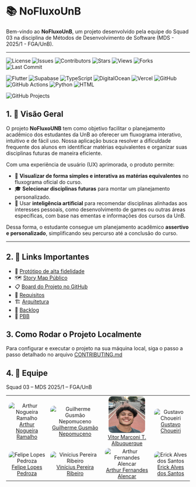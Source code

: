# 📚 NoFluxoUnB

Bem-vindo ao **NoFluxoUnB**, um projeto desenvolvido pela equipe do Squad 03 na disciplina de Métodos de Desenvolvimento de Software (MDS - 2025/1 - FGA/UnB).

---

![License](https://img.shields.io/github/license/unb-mds/2025-1-NoFluxoUNB)
![Issues](https://img.shields.io/github/issues/unb-mds/2025-1-NoFluxoUNB)
![Contributors](https://img.shields.io/github/contributors/unb-mds/2025-1-NoFluxoUNB)
![Stars](https://img.shields.io/github/stars/unb-mds/2025-1-NoFluxoUNB?style=social)
![Views](https://komarev.com/ghpvc/?username=unb-mds&label=views&color=green)
![Forks](https://img.shields.io/github/forks/unb-mds/2025-1-NoFluxoUNB?style=social)
![Last Commit](https://img.shields.io/github/last-commit/unb-mds/2025-1-NoFluxoUNB)

![Flutter](https://img.shields.io/badge/flutter-3.19.0-blue)
![Supabase](https://img.shields.io/badge/supabase-1.0.0-brightgreen)
![TypeScript](https://img.shields.io/badge/typescript-5.3.0-blue)
![DigitalOcean](https://img.shields.io/badge/digitalocean-cloud-blue)
![Vercel](https://img.shields.io/badge/vercel-deploy-black)
![GitHub](https://img.shields.io/badge/github-repository-blue)
![GitHub Actions](https://img.shields.io/badge/github_actions-v2.0.0-2088FF)
![Python](https://img.shields.io/badge/python-3.11-blue)
![HTML](https://img.shields.io/badge/html-5-orange)

![GitHub Projects](https://img.shields.io/badge/github-projects-90a1b2)

## 1. 📌 Visão Geral

O projeto **NoFluxoUNB** tem como objetivo facilitar o planejamento acadêmico dos estudantes da UnB ao oferecer um fluxograma interativo, intuitivo e de fácil uso. Nossa aplicação busca resolver a dificuldade frequente dos alunos em identificar matérias equivalentes e organizar suas disciplinas futuras de maneira eficiente.

Com uma experiência de usuário (UX) aprimorada, o produto permite:

- 🎯 **Visualizar de forma simples e interativa as matérias equivalentes** no fluxograma oficial do curso.
- 🎓 **Selecionar disciplinas futuras** para montar um planejamento personalizado.
- 🤖 Usar **inteligência artificial** para recomendar disciplinas alinhadas aos interesses pessoais, como desenvolvimento de games ou outras áreas específicas, com base nas ementas e informações dos cursos da UnB.

Dessa forma, o estudante consegue um planejamento acadêmico **assertivo e personalizado**, simplificando seu percurso até a conclusão do curso.

---

## 2. 🧩 Links Importantes

- 🧩 [Protótipo de alta fidelidade](https://www.figma.com/design/uy5ZwJGkuzjRaeREouMSlI/-arquivado--Prototipo-e-IDV-No-FLX-UnB?node-id=0-1&p=f&t=wMKM19zNX9jK3v7F-0)  
- 🗺️ [Story Map Público](https://miro.com/app/board/uXjVIC_JkAY=/?moveToWidget=3458764599792494680&cot=14)  
- 📋 [Board do Projeto no GitHub](https://github.com/orgs/unb-mds/projects/29)
- 📑 [Requisitos](https://github.com/unb-mds/2025-1-NoFluxoUNB/blob/main/documentacao/requisitos.md)
- 🏗️ [Arquitetura](https://miro.com/app/board/uXjVIC_JkAY=/?moveToWidget=3458764626773503994&cot=14)
- 🧾 [Backlog](https://miro.com/app/board/uXjVIC_JkAY=/?moveToWidget=3458764626757911762&cot=14)
- 🧾 [PBB](https://miro.com/app/board/uXjVIhMvxAo=/?moveToWidget=3458764633740818264&cot=14)
 
## 3. Como Rodar o Projeto Localmente

Para configurar e executar o projeto na sua máquina local, siga o passo a passo detalhado no arquivo [CONTRIBUTING.md](./CONTRIBUTING.md)

 ## 4. 👥 Equipe

Squad 03 – MDS 2025/1 – FGA/UnB

<table>
   <tr>
     <td align="center">
       <img src="https://github.com/ArthurNRamalho.png" width="100px;" style="border-radius: 10px;" alt="Arthur Nogueira Ramalho"/><br />
       <a href="#">Arthur Nogueira Ramalho</a>
     </td>
     <td align="center">
       <img src="https://github.com/gusmoles.png" width="100px;" style="border-radius: 10px;" alt="Guilherme Gusmão Nepomuceno"/><br />
       <a href="#">Guilherme Gusmão Nepomuceno</a>
     </td>
     <td align="center">
       <img src="assets\Logo_eu_3 editada.JPG" width="100px;" height="100px" style="border-radius: 10px;" alt="Vitor Marconi T. Albuquerque"/><br />
       <a href="#">Vitor Marconi T. Albuquerque</a>
     </td>
     <td align="center">
       <img src="https://github.com/staann.png" width="100px;" style="border-radius: 10px;" alt="Gustavo Choueiri"/><br />
       <a href="#">Gustavo Choueiri</a>
     </td>
   </tr>
   <tr>
     <td align="center">
       <img src="https://github.com/darkymeubem.png" width="100px;" style="border-radius: 10px;" alt="Felipe Lopes Pedroza"/><br />
       <a href="#">Felipe Lopes Pedroza</a>
     </td>
     <td align="center">
       <img src="https://github.com/Vinicius-Ribeiro04.png" width="100px;" style="border-radius: 10px;" alt="Vinícius Pereira Ribeiro"/><br />
       <a href="#">Vinícius Pereira Ribeiro</a>
     </td>
     <td align="center">
       <img src="https://github.com/hisarxt.png" width="100px;" style="border-radius: 10px;" alt="Arthur Fernandes Alencar"/><br />
       <a href="#">Arthur Fernandes Alencar</a>
     </td>
     <td align="center">
       <img src="https://github.com/erickaalves.png" width="100px;" style="border-radius: 10px;" alt="Erick Alves dos Santos"/><br />
       <a href="#">Erick Alves dos Santos</a>
     </td>
   </tr>
 </table>
